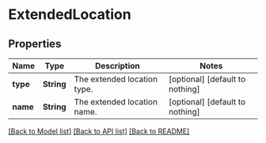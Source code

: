 # ExtendedLocation


## Properties
Name | Type | Description | Notes
------------ | ------------- | ------------- | -------------
**type** | **String** | The extended location type. | [optional] [default to nothing]
**name** | **String** | The extended location name. | [optional] [default to nothing]


[[Back to Model list]](../README.md#models) [[Back to API list]](../README.md#api-endpoints) [[Back to README]](../README.md)


